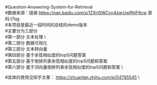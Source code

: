 #Question-Answering-System-for-Retrieval \
#数据来源：链接:https://pan.baidu.com/s/1ZXrISWCvn4zqrUwRhIF6cw 密码:t7qg \
#本项目是最近一段时间的总结的demo版本 \
#主要分为三部分 \
#第一部分 文本处理 \    
#第二部分 数据可视化 \
#第三部分 文本转向量 \
#第四部分 基于余弦相似度的top5问题答案 \
#第五部分 基于倒排列表余弦相似度的top5问题和答案 \
#第六部分 基于词向量倒排列表余弦相似度的top5问题和答案 \

#具体的使用见知乎文章： https://zhuanlan.zhihu.com/p/54795545 \
